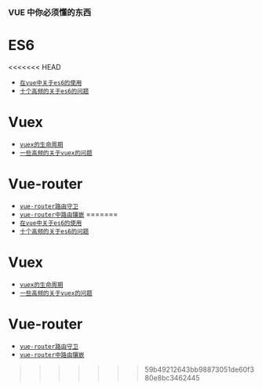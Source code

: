### VUE 中你必须懂的东西
# ES6
<<<<<<< HEAD
-  [`在vue中关于es6的使用`](/VUE/ES6/vue-es6/)
-  [`十个高频的关于es6的问题`](/VUE/ES6/es6-interview/)
# Vuex
-  [`vuex的生命周期`](/VUE/vuex/vuex/)
-  [`一些高频的关于vuex的问题`](/VUE/vuex/vuex-interview/)
# Vue-router
-  [`vue-router路由守卫`](/VUE/vue-router/vue-router/)
-  [`vue-router中路由镶嵌`](/VUE/vue-router/vue-children/)
=======
-  [`在vue中关于es6的使用`](/docs/VUE/ES6/vue-es6.md)
-  [`十个高频的关于es6的问题`](/docs/VUE/ES6/es6-interview.md)
# Vuex
-  [`vuex的生命周期`](/docs/VUE/vuex/vuex.md)
-  [`一些高频的关于vuex的问题`](/docs/VUE/vuex/vuex-interview.md)
# Vue-router
-  [`vue-router路由守卫`](/docs/VUE/vue-router/vue-router.md)
-  [`vue-router中路由镶嵌`](/docs/VUE/vue-router/vue-children.md)

>>>>>>> 59b49212643bb98873051de60f380e8bc3462445
